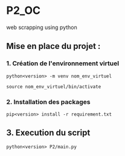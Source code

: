 # P2_OC
web scrapping using python

## Mise en place du projet :

### 1. Création de l'environnement virtuel

    python<version> -m venv nom_env_virtuel

    source nom_env_virtuel/bin/activate

### 2. Installation des packages 

    pip<version> install -r requirement.txt

## 3. Execution du script

    python<version> P2/main.py
